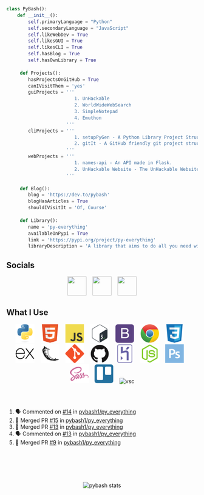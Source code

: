 ```python
class PyBash():
    def __init__():
        self.primaryLanguage = "Python"
        self.secondaryLanguage = "JavaScript"
        self.likeWebDev = True
        self.likesGUI = True
        self.likesCLI = True
        self.hasBlog = True
        self.hasOwnLibrary = True
        
     def Projects():
        hasProjectsOnGitHub = True
        canIVisitThem = 'yes'
        guiProjects = '''
                         1. UnHackable
                         2. WorldWideWebSearch
                         3. SimpleNotepad
                         4. Emuthon
                      '''
        cliProjects = '''
                         1. setupPyGen - A Python Library Project Structure and boilerplate generator. Part of py-everything.
                         2. gitIt - A GitHub friendly git project structure and boilerplate generator. Part of py-everything.
                      '''
        webProjects = '''
                         1. names-api - An API made in Flask.
                         2. UnHackable Website - The UnHackable Website.
                      '''
        
     def Blog():
        blog = 'https://dev.to/pybash'
        blogHasArticles = True
        shouldIVisitIt = 'Of, Course'
        
     def Library():
        name = 'py-everything'
        availableOnPypi = True
        link = 'https://pypi.org/project/py-everything'
        libraryDescription = 'A library that aims to do all you need without thousand imports.'
```

## Socials
<p align='center'>
    <a href='https://dev.to/pybash'><img height="50px" width="50px" src="https://cdn.jsdelivr.net/npm/simple-icons@v4/icons/dev-dot-to.svg" /></a>
    &nbsp&nbsp
    <a href='https://discord.gg/DUeaUDxC7t'><img height="50px" width="50px" src="https://cdn.jsdelivr.net/npm/simple-icons@v4/icons/discord.svg" /></a>
    &nbsp&nbsp
    <a href='https://github.com/pybash1'><img height="50px" width="50px" src="https://cdn.jsdelivr.net/npm/simple-icons@v4/icons/github.svg" /></a>
</p>

## What I Use
<p align='center'>
    <img src='https://raw.githubusercontent.com/devicons/devicon/master/icons/python/python-original.svg' alt='python' width='50px'>
    &nbsp&nbsp
    <img src='https://raw.githubusercontent.com/devicons/devicon/master/icons/html5/html5-original.svg' alt='html5' width='50px'>
    &nbsp&nbsp
    <img src='https://raw.githubusercontent.com/devicons/devicon/master/icons/javascript/javascript-original.svg' alt='js' width='50px'>
    &nbsp&nbsp
    <img src='https://raw.githubusercontent.com/devicons/devicon/master/icons/bash/bash-original.svg' alt='bash' width='50px'>
    &nbsp&nbsp
    <img src='https://raw.githubusercontent.com/devicons/devicon/master/icons/bootstrap/bootstrap-plain.svg' alt='bootstrap' width='50px'>
    &nbsp&nbsp
    <img src='https://raw.githubusercontent.com/devicons/devicon/master/icons/chrome/chrome-original.svg' alt='chrome' width='50px'>
    &nbsp&nbsp
    <img src='https://raw.githubusercontent.com/devicons/devicon/master/icons/css3/css3-original.svg' alt='css3' width='50px'>
    &nbsp&nbsp
    <img src='https://raw.githubusercontent.com/devicons/devicon/master/icons/express/express-original.svg' alt='express' width='50px'>
    &nbsp&nbsp
    <img src='https://raw.githubusercontent.com/devicons/devicon/master/icons/flask/flask-original.svg' alt='flask' width='50px'>
    &nbsp&nbsp
    <img src='https://raw.githubusercontent.com/devicons/devicon/master/icons/git/git-original.svg' alt='git' width='50px'>
    &nbsp&nbsp
    <img src='https://raw.githubusercontent.com/devicons/devicon/master/icons/github/github-original.svg' alt='github' width='50px'>
    &nbsp&nbsp
    <img src='https://raw.githubusercontent.com/devicons/devicon/master/icons/heroku/heroku-original.svg' alt='heroku' width='50px'>
    &nbsp&nbsp
    <img src='https://raw.githubusercontent.com/devicons/devicon/master/icons/nodejs/nodejs-original.svg' alt='node' width='50px'>
    &nbsp&nbsp
    <img src='https://raw.githubusercontent.com/devicons/devicon/master/icons/photoshop/photoshop-plain.svg' alt='ps' width='50px'>
    &nbsp&nbsp
    <img src='https://raw.githubusercontent.com/devicons/devicon/master/icons/sass/sass-original.svg' alt='sass' width='50px'>
    &nbsp&nbsp
    <img src='https://raw.githubusercontent.com/devicons/devicon/master/icons/trello/trello-plain.svg' alt='trello' width='50px'>
    &nbsp&nbsp
    <img src='https://upload.wikimedia.org/wikipedia/commons/9/9a/Visual_Studio_Code_1.35_icon.svg' alt='vsc' width='50px'>
</p>

<br />
<br />

<!--START_SECTION:activity-->
1. 🗣 Commented on [#14](https://github.com/pybash1/py_everything/issues/14) in [pybash1/py_everything](https://github.com/pybash1/py_everything)
2. 🎉 Merged PR [#15](https://github.com/pybash1/py_everything/pull/15) in [pybash1/py_everything](https://github.com/pybash1/py_everything)
3. 🎉 Merged PR [#13](https://github.com/pybash1/py_everything/pull/13) in [pybash1/py_everything](https://github.com/pybash1/py_everything)
4. 🗣 Commented on [#13](https://github.com/pybash1/py_everything/issues/13) in [pybash1/py_everything](https://github.com/pybash1/py_everything)
5. 🎉 Merged PR [#9](https://github.com/pybash1/py_everything/pull/9) in [pybash1/py_everything](https://github.com/pybash1/py_everything)
<!--END_SECTION:activity-->

<br />
<br />

<!--START_SECTION:waka-->
<!--END_SECTION:waka-->

<br />
<br />

<p align='center'>
    <img src="https://github-readme-stats.vercel.app/api?username=pybash1&show_icons=true&theme=gotham" alt="pybash stats">
</p>
